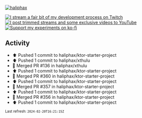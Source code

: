 [![haliphax](https://pbs.twimg.com/profile_banners/458808076/1545597092/1500x500)](https://haliphax.dev)

[![I stream a fair bit of my development process on Twitch](https://img.shields.io/twitch/status/haliphax?logo=twitch&style=for-the-badge)](https://twitch.tv/haliphax) &nbsp; [![I post trimmed streams and some exclusive videos to YouTube](https://img.shields.io/badge/youtube-watch-f00?logo=youtube&style=for-the-badge)](https://youtube.com/haliphaxyt) &nbsp; [![Support my experiments on ko-fi](https://img.shields.io/badge/kofi-support-ff5e5b?logo=ko-fi&style=for-the-badge)](https://ko-fi.com/haliphax)

## Activity

* ⬆️ Pushed 1 commit to haliphax/ktor-starter-project
* ⬆️ Pushed 1 commit to haliphax/xthulu
* 🎉 Merged PR #136 in haliphax/xthulu
* ⬆️ Pushed 1 commit to haliphax/ktor-starter-project
* 🎉 Merged PR #360 in haliphax/ktor-starter-project
* ⬆️ Pushed 1 commit to haliphax/ktor-starter-project
* 🎉 Merged PR #357 in haliphax/ktor-starter-project
* ⬆️ Pushed 1 commit to haliphax/ktor-starter-project
* 🎉 Merged PR #356 in haliphax/ktor-starter-project
* ⬆️ Pushed 1 commit to haliphax/ktor-starter-project

<small>Last refresh: `2024-02-20T16:21:15Z`</small>

